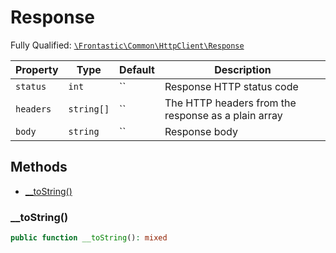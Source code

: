 #  Response

Fully Qualified: [`\Frontastic\Common\HttpClient\Response`](../../../src/php/HttpClient/Response.php)



Property|Type|Default|Description
--------|----|-------|-----------
`status`|`int`|``|Response HTTP status code
`headers`|`string[]`|``|The HTTP headers from the response as a plain array
`body`|`string`|``|Response body

## Methods

* [__toString()](#toString)


### __toString()


```php
public function __toString(): mixed
```







